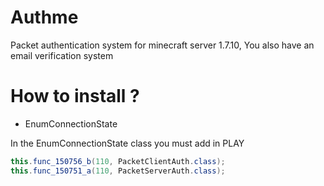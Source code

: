 # Authme

Packet authentication system for minecraft server 1.7.10, You also have an email verification system

# How to install ?

* EnumConnectionState

In the EnumConnectionState class you must add in PLAY
```java
this.func_150756_b(110, PacketClientAuth.class);
this.func_150751_a(110, PacketServerAuth.class);
```
